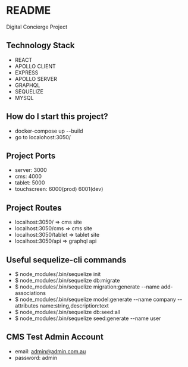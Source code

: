# README #
Digital Concierge Project

## Technology Stack ##
* REACT
* APOLLO CLIENT 
* EXPRESS
* APOLLO SERVER
* GRAPHQL
* SEQUELIZE
* MYSQL

## How do I start this project? ##
* docker-compose up --build
* go to localohost:3050/

## Project Ports ##
* server: 3000 
* cms: 4000
* tablet: 5000
* touchscreen: 6000(prod) 6001(dev)

## Project Routes ##
* localhost:3050/ => cms site 
* localhost:3050/cms => cms site  
* localhost:3050/tablet => tablet site 
* localhost:3050/api => graphql api 

## Useful sequelize-cli commands ##
* $ node_modules/.bin/sequelize init
* $ node_modules/.bin/sequelize db:migrate
* $ node_modules/.bin/sequelize migration:generate --name add-associations
* $ node_modules/.bin/sequelize model:generate --name company --attributes name:string,description:text
* $ node_modules/.bin/sequelize db:seed:all
* $ node_modules/.bin/sequelize seed:generate --name user

## CMS Test Admin Account ##
* email: admin@admin.com.au
* password: admin
